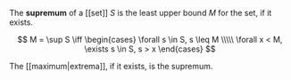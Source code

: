 The **supremum** of a [[set]] $S$ is the least upper bound $M$ for the set, if it exists.

$$
M = \sup S \iff \begin{cases} \forall s \in S, s \leq M \\\\\ \forall x < M, \exists s \in S, s > x \end{cases}
$$

The [[maximum|extrema]], if it exists, is the supremum.